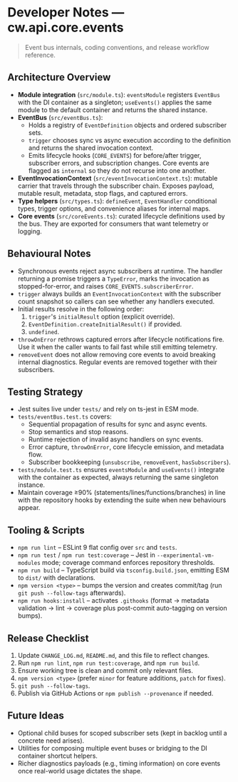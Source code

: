# Developer Notes — cw.api.core.events

> Event bus internals, coding conventions, and release workflow reference.

## Architecture Overview
- **Module integration** (`src/module.ts`): `eventsModule` registers `EventBus`
  with the DI container as a singleton; `useEvents()` applies the same module
  to the default container and returns the shared instance.
- **EventBus** (`src/eventBus.ts`):
  - Holds a registry of `EventDefinition` objects and ordered subscriber sets.
  - `trigger` chooses sync vs async execution according to the definition and
    returns the shared invocation context.
  - Emits lifecycle hooks (`CORE_EVENTS`) for before/after trigger, subscriber
    errors, and subscription changes. Core events are flagged as `internal` so
    they do not recurse into one another.
- **EventInvocationContext** (`src/eventInvocationContext.ts`): mutable carrier
  that travels through the subscriber chain. Exposes payload, mutable result,
  metadata, stop flags, and captured errors.
- **Type helpers** (`src/types.ts`): `defineEvent`, `EventHandler` conditional
  types, trigger options, and convenience aliases for internal maps.
- **Core events** (`src/coreEvents.ts`): curated lifecycle definitions used by
  the bus. They are exported for consumers that want telemetry or logging.

## Behavioural Notes
- Synchronous events reject async subscribers at runtime. The handler returning
  a promise triggers a `TypeError`, marks the invocation as stopped-for-error,
  and raises `CORE_EVENTS.subscriberError`.
- `trigger` always builds an `EventInvocationContext` with the subscriber count
  snapshot so callers can see whether any handlers executed.
- Initial results resolve in the following order:
  1. `trigger`'s `initialResult` option (explicit override).
  2. `EventDefinition.createInitialResult()` if provided.
  3. `undefined`.
- `throwOnError` rethrows captured errors after lifecycle notifications fire.
  Use it when the caller wants to fail fast while still emitting telemetry.
- `removeEvent` does not allow removing core events to avoid breaking internal
  diagnostics. Regular events are removed together with their subscribers.

## Testing Strategy
- Jest suites live under `tests/` and rely on ts-jest in ESM mode.
- `tests/eventBus.test.ts` covers:
  - Sequential propagation of results for sync and async events.
  - Stop semantics and stop reasons.
  - Runtime rejection of invalid async handlers on sync events.
  - Error capture, `throwOnError`, core lifecycle emission, and metadata flow.
  - Subscriber bookkeeping (`unsubscribe`, `removeEvent`, `hasSubscribers`).
- `tests/module.test.ts` ensures `eventsModule` and `useEvents()` integrate
  with the container as expected, always returning the same singleton instance.
- Maintain coverage ≥90% (statements/lines/functions/branches) in line with the
  repository hooks by extending the suite when new behaviours appear.

## Tooling & Scripts
- `npm run lint` – ESLint 9 flat config over `src` and `tests`.
- `npm run test` / `npm run test:coverage` – Jest in `--experimental-vm-modules`
  mode; coverage command enforces repository thresholds.
- `npm run build` – TypeScript build via `tsconfig.build.json`, emitting ESM to
  `dist/` with declarations.
- `npm version <type>` – bumps the version and creates commit/tag (run `git push --follow-tags` afterwards).
- `npm run hooks:install` – activates `.githooks` (format → metadata validation → lint → coverage plus post-commit auto-tagging on version bumps).

## Release Checklist
1. Update `CHANGE_LOG.md`, `README.md`, and this file to reflect changes.
2. Run `npm run lint`, `npm run test:coverage`, and `npm run build`.
3. Ensure working tree is clean and commit only relevant files.
4. `npm version <type>` (prefer `minor` for feature additions, `patch` for fixes).
5. `git push --follow-tags`.
6. Publish via GitHub Actions or `npm publish --provenance` if needed.

## Future Ideas
- Optional child buses for scoped subscriber sets (kept in backlog until a
  concrete need arises).
- Utilities for composing multiple event buses or bridging to the DI container
  shortcut helpers.
- Richer diagnostics payloads (e.g., timing information) on core events once
  real-world usage dictates the shape.
